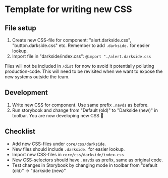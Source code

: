 # Template for writing new CSS

## File setup

1. Create new CSS-file for component: "alert.darkside.css", "button.darkside.css" etc. Remember to add `.darkside.` for easier lookup.
2. Import file in "darkside/index.css": `@import "./alert.darkside.css`

Files will not be included in `/dist` for now to avoid it potentially polluting production-code. This will need to be revisited when we want to expose the new systems outside the team.

## Development

1. Write new CSS for component. Use same prefix `.navds` as before.
2. Run storybook and change from "Default (old)" to "Darkside (new)" in toolbar. You are now developing new CSS 🎉

## Checklist

- Add new CSS-files under `core/css/darkside`.
- New files should include `.darkside.` for easier lookup.
- Import new CSS-files in `core/css/darkside/index.css`
- New CSS-selectors should have `.navds` as prefix, same as original code.
- Test changes in Storybook by changing mode in toolbar from "default (old)" -> "darkside (new)"
